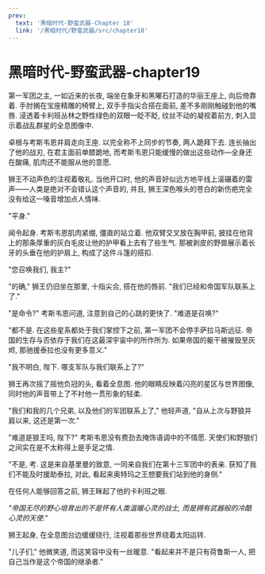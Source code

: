 ```yaml
---
prev:
  text: '黑暗时代-野蛮武器-Chapter 18'
  link: '/黑暗时代/野蛮武器/src/chapter18'
---
```


# 黑暗时代-野蛮武器-chapter19

第一军团之主, 一如近来的长夜, 端坐在象牙和黑曜石打造的华丽王座上, 向后倚靠着. 手肘搁在宝座精雕的椅臂上, 双手手指尖合搭在面前, 差不多刚刚触碰到他的嘴唇. 浸透着卡利班丛林之野性绿色的双眼一眨不眨, 纹丝不动的凝视着前方, 刺入显示着战乱群星的全息图像中.

卓根与考斯韦恩并肩走向王座. 以完全称不上同步的节奏, 两人跪拜下去. 连长抽出了他的战刃, 在君主面前单膝跪地, 而考斯韦恩只能缓慢的做出这些动作—全身还在酸痛, 肌肉还不能服从他的意愿.

狮王不动声色的注视着敬礼. 当他开口时, 他的声音好似远方地平线上滚碾着的雷声——人类是绝对不会错认这个声音的, 并且, 狮王深色喉头的苍白的新伤疤完全没有给这一嗓音增加点人情味.

"平身."

闻令起身. 考斯韦恩肌肉紧绷, 僵直的站立着. 他双臂交叉放在胸甲前, 披挂在他背上的那条厚重的灰白毛皮让他的护甲看上去有了些生气. 那被剥皮的野兽展示着长牙的头垂在他的护肩上, 构成了这件斗篷的搭扣.

"您召唤我们, 我主?"

"的确," 狮王仍旧坐在那里, 十指尖合, 搭在他的唇前. "我们已经和帝国军队联系上了."

"是命令?" 考斯韦恩问道, 注意到自己的心跳的更快了. "难道是召唤?"

"都不是. 在这些星系都处于我们掌控下之前, 第一军团不会停手萨拉马斯远征. 帝国的生存与否依存于我们在这最深宇宙中的所作所为. 如果帝国的躯干被摧毁至灰烬, 那驰援泰拉也没有更多意义."

"我不明白, 陛下. 哪支军队与我们联系上了?"

狮王再次摇了摇他负冠的头, 看着全息图. 他的眼睛反映着闪亮的星区与世界图像, 同时他的声音带上了不衬他一贯形象的轻柔.

"我们和我的几个兄弟, 以及他们的军团联系上了," 他轻声道, "自从上次与野狼并肩以来, 这还是第一次."

"难道是狼王吗, 陛下?" 考斯韦恩没有费劲去掩饰语调中的不情愿. 天使们和野狼们之间实在是不太称得上是手足之情.

"不是, 考. 这是来自基里曼的致意, 一同来自我们在第十三军团中的表亲. 获知了我们不能及时援助泰拉, 对此, 看起来奥特玛之王想要我们站到他的身侧."

在任何人能够回答之前, 狮王眯起了他的卡利班之眼.

*"帝国无尽的野心培育出的不是怀有人类温暖心灵的战士, 而是拥有武器般的冷酷心灵的天使."*

狮王起身, 在全息图台边缓缓绕行, 注视着那些世界绕着太阳运转.

"儿子们," 他微笑道, 而这笑容中没有一丝暖意. "看起来并不是只有荷鲁斯一人, 把自己当作是这个帝国的继承者."

